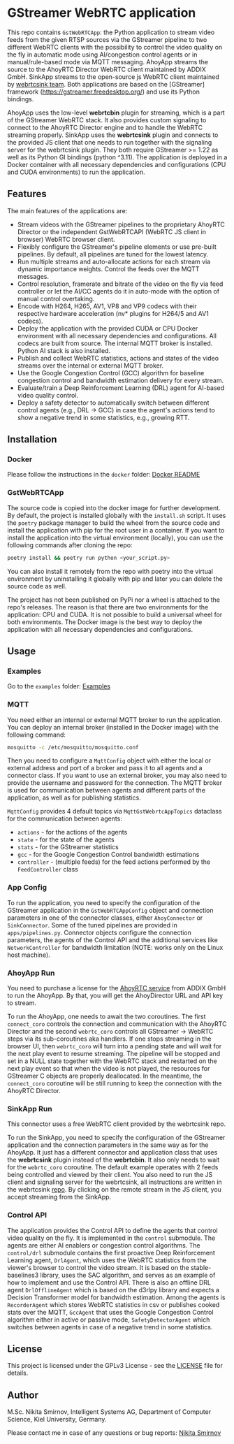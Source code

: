 # GStreamer WebRTC application
This repo contains `GstWebRTCApp`: the Python application to stream video feeds from the given RTSP sources via the GStreamer pipeline to two different WebRTC clients with the possibility to control the video quality on the fly in automatic mode using AI/congestion control agents or in manual/rule-based mode via MQTT messaging. AhoyApp streams the source to the AhoyRTC Director WebRTC client maintained by ADDIX GmbH. SinkApp streams to the open-source js WebRTC client maintained by [webrtcsink team](https://gitlab.freedesktop.org/gstreamer/gst-plugins-rs/-/tree/main/net/webrtc?ref_type=heads). Both applications are based on the [GStreamer] framework (https://gstreamer.freedesktop.org/) and use its Python bindings.

AhoyApp uses the low-level **webrtcbin** plugin for streaming, which is a part of the GStreamer WebRTC stack. It also provides custom signaling to connect to the AhoyRTC Director engine and to handle the WebRTC streaming properly. SinkApp uses the **webrtcsink** plugin and connects to the provided JS client that one needs to run together with the signaling server for the webrtcsink plugin. They both require GStreamer >= 1.22 as well as its Python GI bindings (python ^3.11). The application is deployed in a Docker container with all necessary dependencies and configurations (CPU and CUDA environments) to run the application.

## Features
The main features of the applications are:
* Stream videos with the GStreamer pipelines to the proprietary AhoyRTC Director or the independent GstWebRTCAPI (WebRTC JS client in browser) WebRTC browser client.
* Flexibly configure the GStreamer's pipeline elements or use pre-built pipelines. By default, all pipelines are tuned for the lowest latency.
* Run multiple streams and auto-allocate actions for each stream via dynamic importance weights. Control the feeds over the MQTT messages. 
* Control resolution, framerate and bitrate of the video on the fly via feed controller or let the AI/CC agents do it in auto-mode with the option of manual control overtaking.
* Encode with H264, H265, AV1, VP8 and VP9 codecs with their respective hardware acceleration (nv* plugins for H264/5 and AV1 codecs). 
* Deploy the application with the provided CUDA or CPU Docker environment with all necessary dependencies and configurations. All codecs are built from source. The internal MQTT broker is installed. Python AI stack is also installed.
* Publish and collect WebRTC statistics, actions and states of the video streams over the internal or external MQTT broker.
* Use the Google Congestion Control (GCC) algorithm for baseline congestion control and bandwidth estimation delivery for every stream.
* Evaluate/train a Deep Reinforcement Learning (DRL) agent for AI-based video quality control.
* Deploy a safety detector to automatically switch between different control agents (e.g., DRL -> GCC) in case the agent's actions tend to show a negative trend in some statistics, e.g., growing RTT.

## Installation
### Docker
Please follow the instructions in the `docker` folder: [Docker README](docker/README.md)

### GstWebRTCApp
The source code is copied into the docker image for further development. By default, the project is installed globally with the `install.sh` script. It uses the `poetry` package manager to build the wheel from the source code and install the application with pip for the root user in a container. If you want to install the application into the virtual environment (locally), you can use the following commands after cloning the repo:
```bash
poetry install && poetry run python <your_script.py>
```

You can also install it remotely from the repo with poetry into the virtual environment by uninstalling it globally with pip and later you can delete the source code as well.

The project has not been published on PyPi nor a wheel is attached to the repo's releases. The reason is that there are two environments for the application: CPU and CUDA. It is not possible to build a universal wheel for both environments. The Docker image is the best way to deploy the application with all necessary dependencies and configurations.

## Usage
### Examples
Go to the `examples` folder: [Examples](examples/README.md)

### MQTT
You need either an internal or external MQTT broker to run the application. You can deploy an internal broker (installed in the Docker image) with the following command:
```bash
mosquitto -c /etc/mosquitto/mosquitto.conf
```
Then you need to configure a `MqttConfig` object with either the local or external address and port of a broker and pass it to all agents and a connector class. If you want to use an external broker, you may also need to provide the username and password for the connection. The MQTT broker is used for communication between agents and different parts of the application, as well as for publishing statistics.

`MqttConfig` provides 4 default topics via `MqttGstWebrtcAppTopics` dataclass for the communication between agents:
* `actions` - for the actions of the agents
* `state` - for the state of the agents
* `stats` - for the GStreamer statistics
* `gcc` - for the Google Congestion Control bandwidth estimations
* `controller` - (multiple feeds) for the feed actions performed by the `FeedController` class

### App Config
To run the application, you need to specify the configuration of the GStreamer application in the `GstWebRTCAppConfig` object and connection parameters in one of the connector classes, either `AhoyConnector` or `SinkConnector`. Some of the tuned pipelines are provided in `apps/pipelines.py`. Connector objects configure the connection parameters, the agents of the Control API and the additional services like `NetworkController` for bandwidth limitation (NOTE: works only on the Linux host machine).

### AhoyApp Run
You need to purchase a license for the [AhoyRTC service](https://ahoyrtc.com/) from ADDIX GmbH to run the AhoyApp. By that, you will get the AhoyDirector URL and API key to stream.

To run the AhoyApp, one needs to await the two coroutines. The first `connect_coro` controls the connection and communication with the AhoyRTC Director and the second `webrtc_coro` controls all GStreamer -> WebRTC steps via its sub-coroutines aka handlers. If one stops streaming in the browser UI, then `webrtc_coro` will turn into a pending state and will wait for the next play event to resume streaming. The pipeline will be stopped and set in a NULL state together with the WebRTC stack and restarted on the next play event so that when the video is not played, the resources for GStreamer C objects are properly deallocated. In the meantime, the `connect_coro` coroutine will be still running to keep the connection with the AhoyRTC Director.

### SinkApp Run
This connector uses a free WebRTC client provided by the webrtcsink repo.

To run the SinkApp, you need to specify the configuration of the GStreamer application and the connection parameters in the same way as for the AhoyApp. It just has a different connector and application class that uses the **webrtcsink** plugin instead of the **webrtcbin**. It also only needs to wait for the `webrtc_coro` coroutine. The default example operates with 2 feeds being controlled and viewed by their client. You also need to run the JS client and signaling server for the webrtcsink, all instructions are written in the webrtcsink [repo](https://gitlab.freedesktop.org/gstreamer/gst-plugins-rs/-/tree/main/net/webrtc?ref_type=heads#usage). By clicking on the remote stream in the JS client, you accept streaming from the SinkApp. 

### Control API
The application provides the Control API to define the agents that control video quality on the fly. It is implemented in the `control` submodule. The agents are either AI enablers or congestion control algorithms. The `control/drl` submodule contains the first proactive Deep Reinforcement Learning agent, `DrlAgent`, which uses the WebRTC statistics from the viewer's browser to control the video stream. It is based on the stable-baselines3 library, uses the SAC algorithm, and serves as an example of how to implement and use the Control API. There is also an offline DRL agent `DrlOfflineAgent` which is based on the d3rlpy library and expects a Decision Transformer model for bandwidth estimation. Among the agents is `RecorderAgent` which stores WebRTC statistics in csv or publishes cooked stats over the MQTT, `GccAgent` that uses the Google Congestion Control algorithm either in active or passive mode, `SafetyDetectorAgent` which switches between agents in case of a negative trend in some statistics.

## License
This project is licensed under the GPLv3 License - see the [LICENSE](LICENSE) file for details.

## Author
M.Sc. Nikita Smirnov, Intelligent Systems AG, Department of Computer Science, Kiel University, Germany.

Please contact me in case of any questions or bug reports: [Nikita Smirnov](mailto:nsm@informatik.uni-kiel.de)






